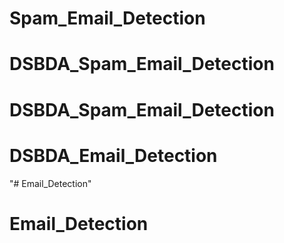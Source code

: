 # Spam_Email_Detection
# DSBDA_Spam_Email_Detection
# DSBDA_Spam_Email_Detection
# DSBDA_Email_Detection
"# Email_Detection" 
# Email_Detection
